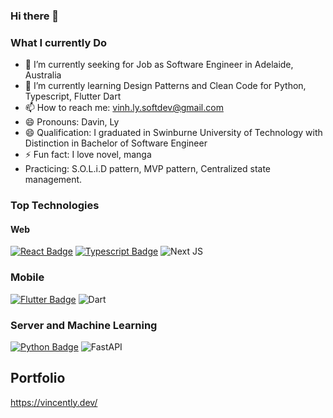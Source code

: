 ### Hi there 👋

### What I currently Do

- 🔭 I’m currently seeking for Job as Software Engineer in Adelaide, Australia
- 🌱 I’m currently learning Design Patterns and Clean Code for Python, Typescript, Flutter Dart
- 📫 How to reach me: vinh.ly.softdev@gmail.com
- 😄 Pronouns: Davin, Ly
- 😄 Qualification: I graduated in Swinburne University of Technology with Distinction in Bachelor of Software Engineer
- ⚡ Fun fact: I love novel, manga
- Practicing: S.O.L.i.D pattern, MVP pattern, Centralized state management.

### Top Technologies

#### Web
[![React Badge](https://img.shields.io/badge/-React-61DBFB?style=for-the-badge&labelColor=black&logo=react&logoColor=61DBFB)](#)   [![Typescript Badge](https://img.shields.io/badge/-Typescript-007acc?style=for-the-badge&labelColor=black&logo=typescript&logoColor=007acc)](#) ![Next JS](https://img.shields.io/badge/Next-black?style=for-the-badge&logo=next.js&logoColor=white)

### Mobile
[![Flutter Badge](https://img.shields.io/badge/Flutter-%2302569B.svg?style=for-the-badge&logo=Flutter&logoColor=white)](#) ![Dart](https://img.shields.io/badge/dart-%230175C2.svg?style=for-the-badge&logo=dart&logoColor=white)

### Server and Machine Learning
[![Python Badge](https://img.shields.io/badge/python-3670A0?style=for-the-badge&logo=python&logoColor=ffdd54)](#) ![FastAPI](https://img.shields.io/badge/FastAPI-005571?style=for-the-badge&logo=fastapi)

## Portfolio
https://vincently.dev/
  
<!--
**davin-softdev/davin-softdev** is a ✨ _special_ ✨ repository because its `README.md` (this file) appears on your GitHub profile.

Here are some ideas to get you started:

- I graduated in Swinburne University of Technology with distinction in Bachelor of Software Engineer
- 🔭 I’m currently working on ...
- 🌱 I’m currently learning ...
- 👯 I’m looking to collaborate on ...
- 🤔 I’m looking for help with ...
- 💬 Ask me about ...
- 📫 How to reach me: ...
- 😄 Pronouns: ...
- ⚡ Fun fact: ...
-->
